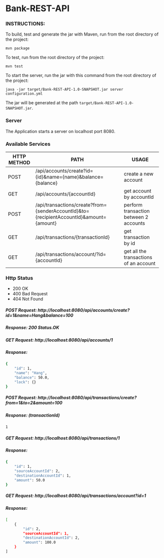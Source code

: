 # Bank-REST-API
### INSTRUCTIONS:
To build, test and generate the jar with Maven, run from 
the root directory of the project:
```
mvn package
```

To test, run from the root directory of the project:
```
mvn test
```

To start the server, run the jar with this command 
from the root directory of the project:
```
java -jar target/Bank-REST-API-1.0-SNAPSHOT.jar server configuration.yml
``` 

The jar will be generated at the path `target/Bank-REST-API-1.0-SNAPSHOT.jar`.

### Server
   
   The Application starts a server on localhost port 8080.
   

### Available Services

| HTTP METHOD | PATH | USAGE |
| -----------| ------ | ------ |
| POST | /api/accounts/create?id={id}&name={name}&balance={balance} | create a new account
| GET | /api/accounts/{accountId} | get account by accountId | 
| POST | /api/transactions/create?from={senderAccountId}&to={recipientAccountId}&amount={amount} | perform transaction between 2 accounts | 
| GET | /api/transactions/{transactionId} | get transaction by id | 
| GET | /api/transactions/account/?id={accountId} | get all the transactions of an account | 
 
### Http Status
- 200 OK
- 400 Bad Request 
- 404 Not Found
 
##### POST Request: http://localhost:8080/api/accounts/create?id=1&name=Hang&balance=100
##### Response: 200 Status.OK
##### GET Request: http://localhost:8080/api/accounts/1
##### Response:
```sh
{
    "id": 1,
    "name": "Hang",
    "balance": 50.0,
    "lock": {}
}
```
##### POST Request: http://localhost:8080/api/transactions/create?from=1&to=2&amount=100
##### Response: (transactionId)
```sh
1
```

##### GET Request: http://localhost:8080/api/transactions/1
##### Response:
```sh
{
    "id": 1,
    "sourceAccountId": 2,
    "destinationAccountId": 1,
    "amount": 50.0
}
```

##### GET Request: http://localhost:8080/api/transactions/account?id=1
##### Response:
```sh
[
    {
        "id": 2,
        "sourceAccountId": 1,
        "destinationAccountId": 2,
        "amount": 100.0
    }
]
```




